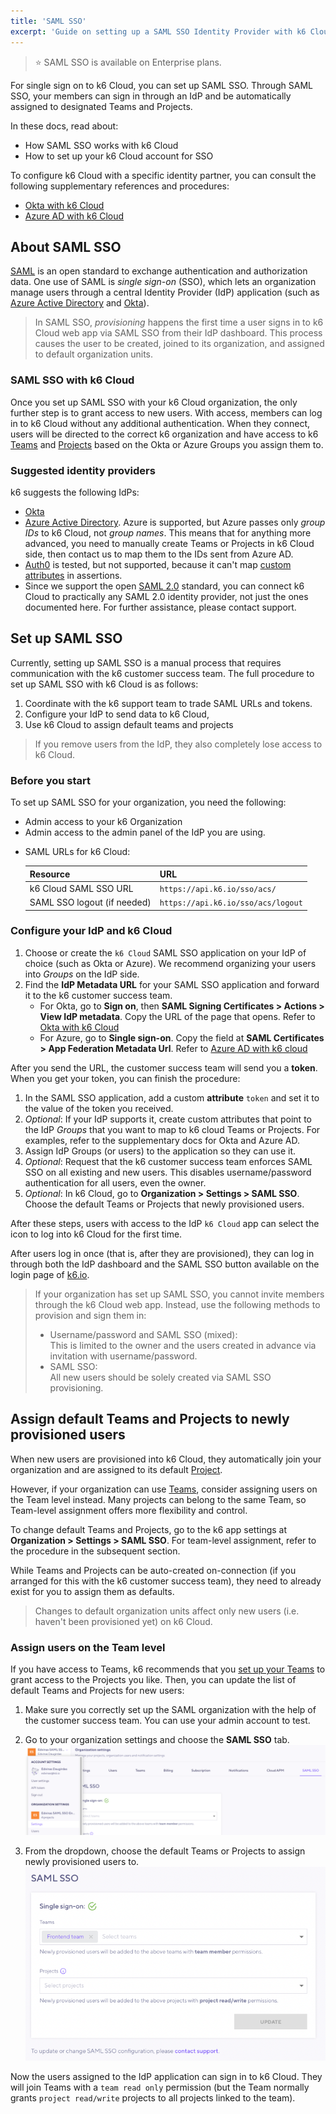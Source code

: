 ```yaml
---
title: 'SAML SSO'
excerpt: 'Guide on setting up a SAML SSO Identity Provider with k6 Cloud'
---
```


> ⭐️ SAML SSO is available on Enterprise plans.

For single sign on to k6 Cloud, you can set up SAML SSO.
Through SAML SSO, your members can sign in through an IdP and be automatically assigned to designated Teams and Projects.

In these docs, read about:
- How SAML SSO works with k6 Cloud
- How to set up your k6 Cloud account for SSO

To configure k6 Cloud with a specific identity partner, you can consult the following
supplementary references and procedures:
- [Okta with k6 Cloud](./okta)
- [Azure AD with k6 Cloud](./azure-ad)

## About SAML SSO

[SAML](https://en.wikipedia.org/wiki/Security_Assertion_Markup_Language) is an open standard to exchange authentication and authorization data.
One use of SAML is _single sign-on_ (SSO), which lets an organization manage users through a central Identity Provider (IdP) application (such as [Azure Active Directory](/cloud/project-and-team-management/saml-sso/azure-ad) and [Okta](/cloud/project-and-team-management/saml-sso/okta)).

<blockquote mod="note" title="Provisioning in SAML SSO">

In SAML SSO, _provisioning_ happens the first time a user signs in to k6 Cloud web app via SAML SSO from their IdP dashboard.
This process causes the user to be created, joined to its organization, and assigned to default organization units.

</blockquote>

### SAML SSO with k6 Cloud

Once you set up SAML SSO with your k6 Cloud organization, the only further step is to grant access to new users.
With access, members can log in to k6 Cloud without any additional authentication.
When they connect, users will be directed to the correct k6 organization and have access to k6 [Teams](/cloud/project-and-team-management/teams) and [Projects](/cloud/project-and-team-management/projects) based on the Okta or Azure Groups you assign them to.

### Suggested identity providers

k6 suggests the following IdPs:

- [Okta](https://www.okta.com)
- [Azure Active Directory](https://azure.microsoft.com/en-au/products/active-directory/). Azure is supported, but Azure passes only _group IDs_ to k6 Cloud, not _group names_. This means that for anything more advanced, you need to manually create Teams or Projects in k6 Cloud side, then contact us to map them to the IDs sent from Azure AD.
- [Auth0](https://auth0.com/) is tested, but not supported, because it can't map [custom attributes](https://community.auth0.com/t/adding-custom-saml-attribute-when-auth0-is-idp/45691) in assertions.
- Since we support the open [SAML 2.0](https://en.wikipedia.org/wiki/SAML_2.0) standard, you can connect k6 Cloud to practically any SAML 2.0 identity provider, not just the ones documented here. For further assistance, please contact support.

## Set up SAML SSO

Currently, setting up SAML SSO is a manual process that requires communication with the k6 customer success team.
The full procedure to set up SAML SSO with k6 Cloud is as follows:

1. Coordinate with the k6 support team to trade SAML URLs and tokens.
2. Configure your IdP to send data to k6 Cloud,
3. Use k6 Cloud to assign default teams and projects

<Blockquote mod="attention" title="">

If you remove users from the IdP, they also completely lose access to k6 Cloud.

</Blockquote>

### Before you start

To set up SAML SSO for your organization, you need the following:

- Admin access to your k6 Organization
- Admin access to the admin panel of the IdP you are using.

<!--double blank lines for styling -->
- SAML URLs for k6 Cloud:
  
  | Resource                    | URL                                |
  |-----------------------------|------------------------------------|
  | k6 Cloud SAML SSO URL       | `https://api.k6.io/sso/acs/`       |
  | SAML SSO logout (if needed) | `https://api.k6.io/sso/acs/logout` |

### Configure your IdP and k6 Cloud


1. Choose or create the `k6 Cloud` SAML SSO application on your IdP of choice (such as Okta or Azure). We recommend organizing your users into _Groups_ on the IdP side.
1. Find the **IdP Metadata URL** for your SAML SSO application
   and forward it to the k6 customer success team.
    - For Okta, go to **Sign on**, then **SAML Signing Certificates > Actions > View IdP metadata**. Copy the URL of the page that opens. Refer to [Okta with k6 Cloud](./okta) 
    - For Azure, go to **Single sign-on**. Copy the field at **SAML Certificates > App Federation Metadata Url**. Refer to [Azure AD with k6 cloud](./azure-ad)

After you send the URL, the customer success team will send you a **token**.
When you get your token, you can finish the procedure:

1. In the SAML SSO application, add a custom **attribute** `token` and set it to the value of the token you received.
1. _Optional_: If your IdP supports it, create custom attributes that point to the IdP _Groups_  that you want to map to k6 cloud Teams or Projects.
  For examples, refer to the supplementary docs for Okta and Azure AD.
1. Assign IdP Groups (or users) to the application so they can use it.
1. _Optional_: Request that the k6 customer success team enforces SAML SSO on all existing and new users. This disables username/password authentication for all users, even the owner.
1. _Optional_: In k6 Cloud, go to **Organization > Settings > SAML SSO**. Choose the default Teams or Projects that newly provisioned users.

After these steps, users with access to the IdP `k6 Cloud` app can select the icon to log into k6 Cloud for the first time.

After users log in once (that is, after they are provisioned), they can log in through both the IdP dashboard and the SAML SSO button available on the login page of [k6.io](https://app.k6.io/account/login).

<Blockquote mod="attention" title="With SAML SSO, you cannot invite users through the k6 Cloud app">


If your organization has set up SAML SSO, you cannot invite members through the k6 Cloud web app.
Instead, use the following methods to provision and sign them in:

- Username/password and SAML SSO (mixed):<br/>
   This is limited to the owner and the users created in advance via invitation with username/password.
- SAML SSO:<br/>
   All new users should be solely created via SAML SSO provisioning.

</Blockquote>

## Assign default Teams and Projects to newly provisioned users

When new users are provisioned into k6 Cloud, they automatically join your organization and are assigned to its default [Project](/cloud/project-and-team-management/projects/).

However, if your organization can use [Teams](/cloud/project-and-team-management/teams/), consider assigning users on the Team level instead.
Many projects can belong to the same Team, so Team-level assignment offers more flexibility and control.

To change default Teams and Projects, go to the k6 app settings at **Organization > Settings > SAML SSO**. For team-level assignment, refer to the procedure in the subsequent section.

While Teams and Projects can be auto-created on-connection
(if you arranged for this with the k6 customer success team), they need to already exist for you to assign them as defaults.

<Blockquote mod="note" title="You cannot assign retroactively">

Changes to default organization units affect only new users (i.e. haven't been provisioned yet) on k6 Cloud.

</Blockquote>

### Assign users on the Team level

If you have access to Teams, k6 recommends that you [set up your Teams](/cloud/project-and-team-management/teams#creating-a-team) to grant access to the Projects you like.
Then, you can update the list of default Teams and Projects for new users:

1. Make sure you correctly set up the SAML organization with the help of the customer success team. You can use your admin account to test.
2. Go to your organization settings and choose the **SAML SSO** tab.
![SAML SSO settings](images/04-SAML-SSO/saml-sso-settings.png)

3. From the dropdown, choose the default Teams or Projects to assign newly provisioned users to.
![SAML SSO default project](images/04-SAML-SSO/saml-sso-default-project.png)


Now the users assigned to the IdP application can sign in to k6 Cloud.
They will join Teams with a `team read only` permission
(but the Team normally grants `project read/write` projects to all projects linked to the team).
